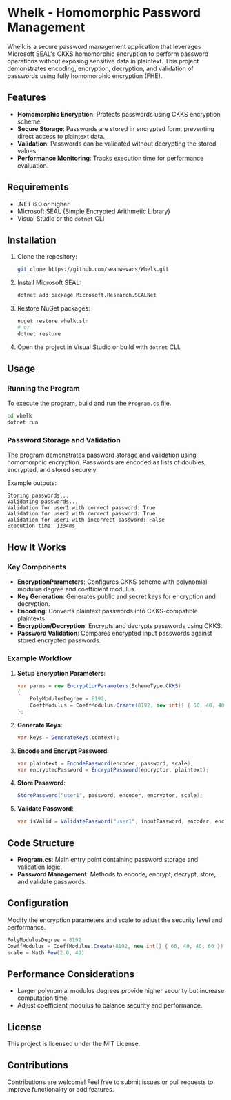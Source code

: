 # Whelk - Homomorphic Password Management

Whelk is a secure password management application that leverages Microsoft SEAL's CKKS homomorphic encryption to perform password operations without exposing sensitive data in plaintext. This project demonstrates encoding, encryption, decryption, and validation of passwords using fully homomorphic encryption (FHE).

## Features
- **Homomorphic Encryption**: Protects passwords using CKKS encryption scheme.
- **Secure Storage**: Passwords are stored in encrypted form, preventing direct access to plaintext data.
- **Validation**: Passwords can be validated without decrypting the stored values.
- **Performance Monitoring**: Tracks execution time for performance evaluation.

## Requirements
- .NET 6.0 or higher
- Microsoft SEAL (Simple Encrypted Arithmetic Library)
 - Visual Studio or the `dotnet` CLI

## Installation
1. Clone the repository:
    ```bash
    git clone https://github.com/seanwevans/Whelk.git
    ```
2. Install Microsoft SEAL:
    ```bash
    dotnet add package Microsoft.Research.SEALNet
    ```
3. Restore NuGet packages:
    ```bash
    nuget restore whelk.sln
    # or
    dotnet restore
    ```
4. Open the project in Visual Studio or build with `dotnet` CLI.

## Usage
### Running the Program
To execute the program, build and run the `Program.cs` file.

```bash
cd whelk
dotnet run
```

### Password Storage and Validation
The program demonstrates password storage and validation using homomorphic encryption. Passwords are encoded as lists of doubles, encrypted, and stored securely.

Example outputs:
```
Storing passwords...
Validating passwords...
Validation for user1 with correct password: True
Validation for user2 with correct password: True
Validation for user1 with incorrect password: False
Execution time: 1234ms
```

## How It Works
### Key Components
- **EncryptionParameters**: Configures CKKS scheme with polynomial modulus degree and coefficient modulus.
- **Key Generation**: Generates public and secret keys for encryption and decryption.
- **Encoding**: Converts plaintext passwords into CKKS-compatible plaintexts.
- **Encryption/Decryption**: Encrypts and decrypts passwords using CKKS.
- **Password Validation**: Compares encrypted input passwords against stored encrypted passwords.

### Example Workflow
1. **Setup Encryption Parameters**:
   ```csharp
   var parms = new EncryptionParameters(SchemeType.CKKS)
   {
       PolyModulusDegree = 8192,
       CoeffModulus = CoeffModulus.Create(8192, new int[] { 60, 40, 40, 60 })
   };
   ```
2. **Generate Keys**:
   ```csharp
   var keys = GenerateKeys(context);
   ```
3. **Encode and Encrypt Password**:
   ```csharp
   var plaintext = EncodePassword(encoder, password, scale);
   var encryptedPassword = EncryptPassword(encryptor, plaintext);
   ```
4. **Store Password**:
   ```csharp
   StorePassword("user1", password, encoder, encryptor, scale);
   ```
5. **Validate Password**:
   ```csharp
   var isValid = ValidatePassword("user1", inputPassword, encoder, encryptor, decryptor, scale);
   ```

## Code Structure
- **Program.cs**: Main entry point containing password storage and validation logic.
- **Password Management**: Methods to encode, encrypt, decrypt, store, and validate passwords.

## Configuration
Modify the encryption parameters and scale to adjust the security level and performance.
```csharp
PolyModulusDegree = 8192
CoeffModulus = CoeffModulus.Create(8192, new int[] { 60, 40, 40, 60 })
scale = Math.Pow(2.0, 40)
```

## Performance Considerations
- Larger polynomial modulus degrees provide higher security but increase computation time.
- Adjust coefficient modulus to balance security and performance.

## License
This project is licensed under the MIT License.

## Contributions
Contributions are welcome! Feel free to submit issues or pull requests to improve functionality or add features.

